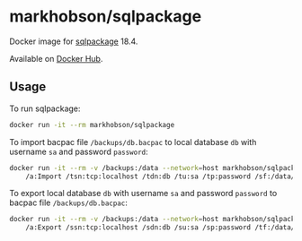 # markhobson/sqlpackage

Docker image for [sqlpackage](https://docs.microsoft.com/en-us/sql/tools/sqlpackage-download) 18.4.

Available on [Docker Hub](https://hub.docker.com/r/markhobson/sqlpackage).

## Usage

To run sqlpackage:

```bash
docker run -it --rm markhobson/sqlpackage
```

To import bacpac file `/backups/db.bacpac` to local database `db` with username `sa` and password `password`:

```bash
docker run -it --rm -v /backups:/data --network=host markhobson/sqlpackage \
    /a:Import /tsn:tcp:localhost /tdn:db /tu:sa /tp:password /sf:/data/db.bacpac
```

To export local database `db` with username `sa` and password `password` to bacpac file `/backups/db.bacpac`:

```bash
docker run -it --rm -v /backups:/data --network=host markhobson/sqlpackage \
    /a:Export /ssn:tcp:localhost /sdn:db /su:sa /sp:password /tf:/data/db.bacpac
```
